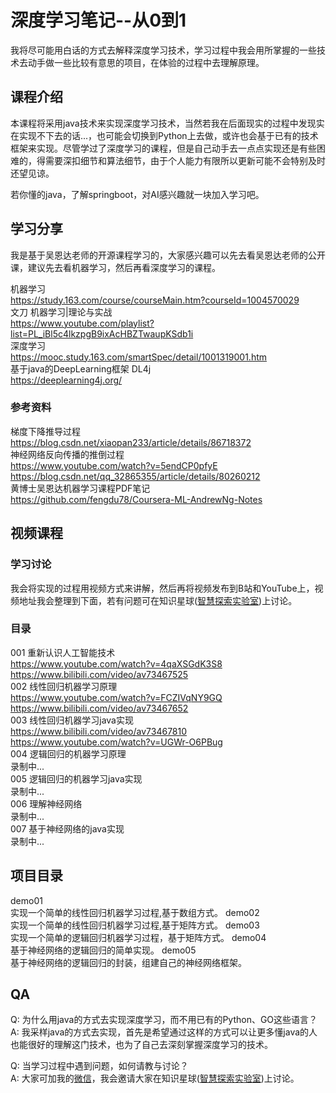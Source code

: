 # 深度学习笔记--从0到1
我将尽可能用白话的方式去解释深度学习技术，学习过程中我会用所掌握的一些技术去动手做一些比较有意思的项目，在体验的过程中去理解原理。

## 课程介绍
本课程将采用java技术来实现深度学习技术，当然若我在后面现实的过程中发现实在实现不下去的话...，也可能会切换到Python上去做，或许也会基于已有的技术框架来实现。尽管学过了深度学习的课程，但是自己动手去一点点实现还是有些困难的，得需要深扣细节和算法细节，由于个人能力有限所以更新可能不会特别及时还望见谅。

若你懂的java，了解springboot，对AI感兴趣就一块加入学习吧。

## 学习分享

我是基于吴恩达老师的开源课程学习的，大家感兴趣可以先去看吴恩达老师的公开课，建议先去看机器学习，然后再看深度学习的课程。   

机器学习  
https://study.163.com/course/courseMain.htm?courseId=1004570029   
文刀 机器学习|理论与实战  
https://www.youtube.com/playlist?list=PL_iBl5c4lkzpgB9ixAcHBZTwaupKSdb1i   
深度学习   
https://mooc.study.163.com/smartSpec/detail/1001319001.htm  
基于java的DeepLearning框架 DL4j  
https://deeplearning4j.org/   
      

### 参考资料
梯度下降推导过程  
https://blog.csdn.net/xiaopan233/article/details/86718372  
神经网络反向传播的推倒过程  
https://www.youtube.com/watch?v=5endCP0pfyE  
https://blog.csdn.net/qq_32865355/article/details/80260212  
黄博士吴恩达机器学习课程PDF笔记  
https://github.com/fengdu78/Coursera-ML-AndrewNg-Notes  


## 视频课程

### 学习讨论
我会将实现的过程用视频方式来讲解，然后再将视频发布到B站和YouTube上，视频地址我会整理到下面，若有问题可在知识星球([智慧探索实验室](images/discuss.jpg))上讨论。

### 目录
001 重新认识人工智能技术    
https://www.youtube.com/watch?v=4qaXSGdK3S8  
https://www.bilibili.com/video/av73467525  
002 线性回归机器学习原理  
https://www.youtube.com/watch?v=FCZIVqNY9GQ  
https://www.bilibili.com/video/av73467652  
003 线性回归机器学习java实现  
https://www.bilibili.com/video/av73467810  
https://www.youtube.com/watch?v=UGWr-O6PBug  
004 逻辑回归的机器学习原理  
录制中...  
005 逻辑回归的机器学习java实现  
录制中...  
006 理解神经网络  
录制中...  
007 基于神经网络的java实现  
录制中...  


## 项目目录
demo01  
实现一个简单的线性回归机器学习过程,基于数组方式。
demo02  
实现一个简单的线性回归机器学习过程,基于矩阵方式。
demo03  
实现一个简单的逻辑回归机器学习过程，基于矩阵方式。
demo04  
基于神经网络的逻辑回归的简单实现。
demo05  
基于神经网络的逻辑回归的封装，组建自己的神经网络框架。

## QA
Q: 为什么用java的方式去实现深度学习，而不用已有的Python、GO这些语言？  
A: 我采样java的方式去实现，首先是希望通过这样的方式可以让更多懂java的人也能很好的理解这门技术，也为了自己去深刻掌握深度学习的技术。

Q: 当学习过程中遇到问题，如何请教与讨论？  
A: 大家可加我的[微信](images/weixin.jpeg)，我会邀请大家在知识星球([智慧探索实验室](images/discuss.jpg))上讨论。  

